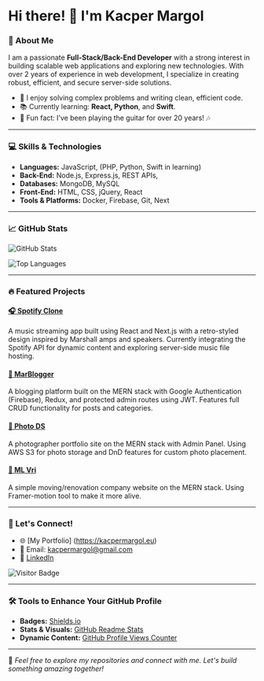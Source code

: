 # Hi there! 👋 I'm Kacper Margol

### 🚀 About Me

I am a passionate **Full-Stack/Back-End Developer** with a strong interest in building scalable web applications and exploring new technologies. With over 2 years of experience in web development, I specialize in creating robust, efficient, and secure server-side solutions.

- 🌟 I enjoy solving complex problems and writing clean, efficient code.
- 📚 Currently learning: **React, Python**, and **Swift**.
- 🎸 Fun fact: I’ve been playing the guitar for over 20 years! 🎶

---

### 💻 Skills & Technologies

- **Languages:** JavaScript, (PHP, Python, Swift in learning)  
- **Back-End:** Node.js, Express.js, REST APIs,  
- **Databases:** MongoDB, MySQL  
- **Front-End:** HTML, CSS, jQuery, React
- **Tools & Platforms:** Docker, Firebase, Git, Next 

---

### 📈 GitHub Stats

![GitHub Stats](https://github-readme-stats.vercel.app/api?username=PositivWarrior&show_icons=true&theme=radical)

![Top Languages](https://github-readme-stats.vercel.app/api/top-langs/?username=PositivWarrior&layout=compact&theme=radical)

---

### 🔥 Featured Projects

#### [🎧 Spotify Clone](https://github.com/PositivWarrior/olefy)
A music streaming app built using React and Next.js with a retro-styled design inspired by Marshall amps and speakers. Currently integrating the Spotify API for dynamic content and exploring server-side music file hosting.

#### [📝 MarBlogger](https://github.com/PositivWarrior/marblogger)
A blogging platform built on the MERN stack with Google Authentication (Firebase), Redux, and protected admin routes using JWT. Features full CRUD functionality for posts and categories.

#### [📸 Photo DS](https://github.com/PositivWarrior/dsphoto)
A photographer portfolio site on the MERN stack with Admin Panel. Using AWS S3 for photo storage and DnD features for custom photo placement.

#### [🚛 ML Vri](https://github.com/PositivWarrior/mlvri)
A simple moving/renovation company website on the MERN stack. Using Framer-motion tool to make it more alive. 

---

### 🌟 Let's Connect!

- 🌐 [My Portfolio] (https://kacpermargol.eu) 
- 📧 Email: [kacpermargol@gmail.com](mailto:kacpermargol@gmail.com)
- 💼 [LinkedIn](https://linkedin.com/in/kacper-margol-545493195/)

![Visitor Badge](https://visitor-badge.laobi.icu/badge?page_id=PositivWarrior)

---

### 🛠 Tools to Enhance Your GitHub Profile

- **Badges:** [Shields.io](https://shields.io/)
- **Stats & Visuals:** [GitHub Readme Stats](https://github.com/anuraghazra/github-readme-stats)
- **Dynamic Content:** [GitHub Profile Views Counter](https://github.com/arturssmirnovs/github-profile-views-counter)

---

🎉 _Feel free to explore my repositories and connect with me. Let's build something amazing together!_
